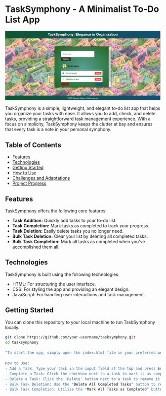 # TaskSymphony - A Minimalist To-Do List App

![TaskSymphony Screenshot](images/Screenshot.png)

TaskSymphony is a simple, lightweight, and elegant to-do list app that helps you organize your tasks with ease. It allows you to add, check, and delete tasks, providing a straightforward task management experience. With a focus on simplicity, TaskSymphony keeps the clutter at bay and ensures that every task is a note in your personal symphony.

## Table of Contents
- [Features](#features)
- [Technologies](#technologies)
- [Getting Started](#getting-started)
- [How to Use](#how-to-use)
- [Challenges and Adaptations](#challenges-and-adaptations)
- [Project Progress](#project-progress)

## Features

TaskSymphony offers the following core features:
- **Task Addition:** Quickly add tasks to your to-do list.
- **Task Completion:** Mark tasks as completed to track your progress.
- **Task Deletion:** Easily delete tasks you no longer need.
- **Bulk Task Deletion:** Clear your list by deleting all completed tasks.
- **Bulk Task Completion:** Mark all tasks as completed when you've accomplished them all.

## Technologies

TaskSymphony is built using the following technologies:
- HTML: For structuring the user interface.
- CSS: For styling the app and providing an elegant design.
- JavaScript: For handling user interactions and task management.

## Getting Started

You can clone this repository to your local machine to run TaskSymphony locally.

```bash
git clone https://github.com/your-username/tasksymphony.git
cd tasksymphony

"To start the app, simply open the index.html file in your preferred web browser.

How to Use:
- Add a Task: Type your task in the input field at the top and press Enter to add it to your list.
- Complete a Task: Click the checkbox next to a task to mark it as completed.
- Delete a Task: Click the 'Delete' button next to a task to remove it from the list.
- Bulk Task Deletion: Use the "Delete All Completed Tasks" button to remove all completed tasks.
- Bulk Task Completion: Utilize the "Mark All Tasks as Completed" button to mark all active tasks as completed."
